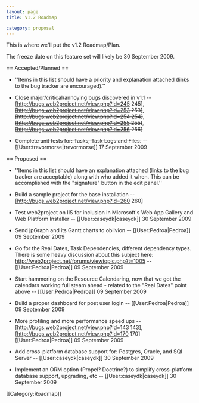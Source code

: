 ```yaml
---
layout: page
title: V1.2 Roadmap

category: proposal
---
```


This is where we'll put the v1.2 Roadmap/Plan.

The freeze date on this feature set will likely be 30 September 2009.

== Accepted/Planned ==

*  ''Items in this list should have a priority and explanation attached (links to the bug tracker are encouraged).''

*  Close major/critical/annoying bugs discovered in v1.1 -- <s>[http://bugs.web2project.net/view.php?id=245 245]</s>, <s>[http://bugs.web2project.net/view.php?id=253 253]</s>, <s>[http://bugs.web2project.net/view.php?id=254 254]</s>, <s>[http://bugs.web2project.net/view.php?id=255 255]</s>, <s>[http://bugs.web2project.net/view.php?id=256 256]</s>

* <s>Complete unit tests for: Tasks, Task Logs and Files.</s> -- [[User:trevormorse|trevormorse]] 17 September 2009

== Proposed ==

*  ''Items in this list should have an explanation attached (links to the bug tracker are acceptable) along with who added it when.  This can be accomplished with the "signature" button in the edit panel.''

*  Build a sample project for the base installation -- [http://bugs.web2project.net/view.php?id=260 260]

*  Test web2project on IIS for inclusion in Microsoft's Web App Gallery and Web Platform Installer -- [[User:caseydk|caseydk]] 30 September 2009

*  Send jpGraph and its Gantt charts to oblivion -- [[User:Pedroa|Pedroa]] 09 September 2009

*  Go for the Real Dates, Task Dependencies, different dependency types.  There is some heavy discussion about this subject here: http://web2project.net/forums/viewtopic.php?t=1005 -- [[User:Pedroa|Pedroa]] 09 September 2009

*  Start hammering on the Resource Calendaring, now that we got the calendars working full steam ahead - related to the "Real Dates" point above -- [[User:Pedroa|Pedroa]] 09 September 2009

*  Build a proper dashboard for post user login -- [[User:Pedroa|Pedroa]] 09 September 2009

*  More profiling and more performance speed ups -- [http://bugs.web2project.net/view.php?id=143 143], [http://bugs.web2project.net/view.php?id=170 170] [[User:Pedroa|Pedroa]] 09 September 2009

* Add cross-platform database support for:  Postgres, Oracle, and SQl Server -- [[User:caseydk|caseydk]] 30 September 2009

* Implement an ORM option (Propel? Doctrine?) to simplify cross-platform database support, upgrading, etc -- [[User:caseydk|caseydk]] 30 September 2009

[[Category:Roadmap]]